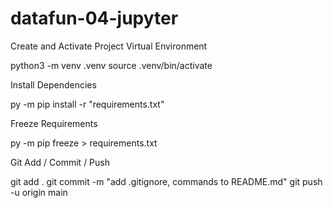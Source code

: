 # datafun-04-jupyter
Create and Activate Project Virtual Environment

python3 -m venv .venv source .venv/bin/activate

Install Dependencies

py -m pip install -r "requirements.txt"

Freeze Requirements

py -m pip freeze > requirements.txt

Git Add / Commit / Push

git add . 
git commit -m "add .gitignore, commands to README.md" 
git push -u origin main